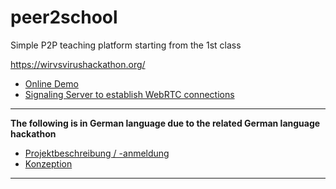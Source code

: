 # peer2school

Simple P2P teaching platform starting from the 1st class

<https://wirvsvirushackathon.org/>

- [Online Demo](https://holtwick.github.io/peer2school/dist/index.html)
- [Signaling Server to establish WebRTC connections](https://github.com/holtwick/peer2school-server)

---

**The following is in German language due to the related German language hackathon**

- [Projektbeschreibung / -anmeldung](docs-de/projektbeschreibung.md)
- [Konzeption](docs-de/konzept.md)

--- 
